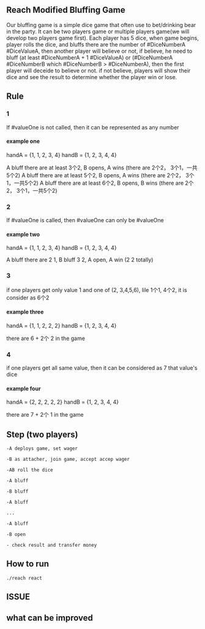 ## Reach Modified Bluffing Game

Our bluffing game is a simple dice game that often use to bet/drinking bear in the party. It can be two players game or multiple players game(we will develop two players game first). Each player has 5 dice, when game begins, player rolls the dice, and bluffs there are the number of #DiceNumberA #DiceValueA, then another player will believe or not, if believe, he need to bluff (at least #DiceNumberA + 1 #DiceValueA) or (#DiceNumberA #DiceNumberB which #DiceNumberB > #DiceNumberA), then the first player will deceide to believe or not. if not believe, players will show their dice and see the result to determine whether the player win or lose.

## Rule

### 1
If #valueOne is not called, then it can be represented as any number
#### example one
handA = {1, 1, 2, 3, 4}
handB = {1, 2, 3, 4, 4}

A bluff there are at least 3个2, B opens, A wins (there are 2个2， 3个1，一共5个2)
A bluff there are at least 5个2, B opens, A wins (there are 2个2， 3个1，一共5个2)
A bluff there are at least 6个2, B opens, B wins (there are 2个2， 3个1，一共5个2)

### 2

If #valueOne is called, then #valueOne can only be #valueOne

#### example two
handA = {1, 1, 2, 3, 4}
handB = {1, 2, 3, 4, 4}

A bluff there are 2 1, B bluff 3 2, A open, A win (2 2 totally)

### 3

if one players get only value 1 and one of (2, 3,4,5,6), lile 1个1, 4个2, it is consider as 6个2

#### example three
handA = {1, 1, 2, 2, 2}
handB = {1, 2, 3, 4, 4}

there are 6 + 2个 2 in the game


### 4

if one players get all same value, then it can be considered as 7 that value's dice

#### example four
handA = {2, 2, 2, 2, 2}
handB = {1, 2, 3, 4, 4}

there are 7 + 2个 1 in the game

## Step (two players)
    -A deploys game, set wager

    -B as attacher, join game, accept accep wager

    -AB roll the dice 

    -A bluff

    -B bluff

    -A bluff

    ...

    -A bluff

    -B open

    - check result and transfer money

## How to run 

`./reach react`

## ISSUE

## what can be improved

